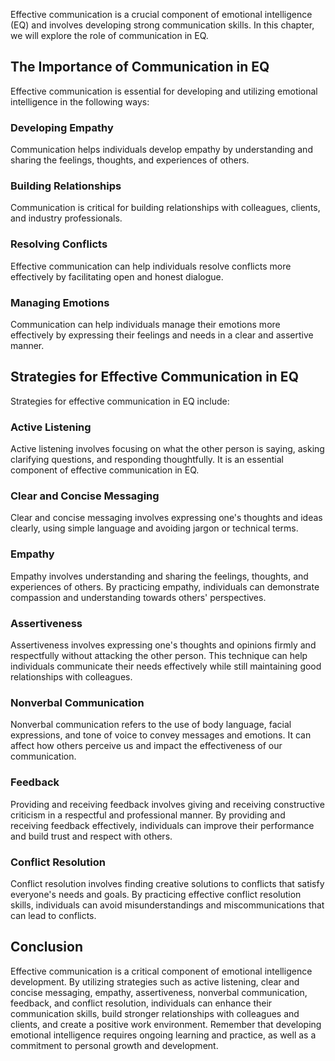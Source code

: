 
Effective communication is a crucial component of emotional intelligence (EQ) and involves developing strong communication skills. In this chapter, we will explore the role of communication in EQ.

The Importance of Communication in EQ
-------------------------------------

Effective communication is essential for developing and utilizing emotional intelligence in the following ways:

### Developing Empathy

Communication helps individuals develop empathy by understanding and sharing the feelings, thoughts, and experiences of others.

### Building Relationships

Communication is critical for building relationships with colleagues, clients, and industry professionals.

### Resolving Conflicts

Effective communication can help individuals resolve conflicts more effectively by facilitating open and honest dialogue.

### Managing Emotions

Communication can help individuals manage their emotions more effectively by expressing their feelings and needs in a clear and assertive manner.

Strategies for Effective Communication in EQ
--------------------------------------------

Strategies for effective communication in EQ include:

### Active Listening

Active listening involves focusing on what the other person is saying, asking clarifying questions, and responding thoughtfully. It is an essential component of effective communication in EQ.

### Clear and Concise Messaging

Clear and concise messaging involves expressing one's thoughts and ideas clearly, using simple language and avoiding jargon or technical terms.

### Empathy

Empathy involves understanding and sharing the feelings, thoughts, and experiences of others. By practicing empathy, individuals can demonstrate compassion and understanding towards others' perspectives.

### Assertiveness

Assertiveness involves expressing one's thoughts and opinions firmly and respectfully without attacking the other person. This technique can help individuals communicate their needs effectively while still maintaining good relationships with colleagues.

### Nonverbal Communication

Nonverbal communication refers to the use of body language, facial expressions, and tone of voice to convey messages and emotions. It can affect how others perceive us and impact the effectiveness of our communication.

### Feedback

Providing and receiving feedback involves giving and receiving constructive criticism in a respectful and professional manner. By providing and receiving feedback effectively, individuals can improve their performance and build trust and respect with others.

### Conflict Resolution

Conflict resolution involves finding creative solutions to conflicts that satisfy everyone's needs and goals. By practicing effective conflict resolution skills, individuals can avoid misunderstandings and miscommunications that can lead to conflicts.

Conclusion
----------

Effective communication is a critical component of emotional intelligence development. By utilizing strategies such as active listening, clear and concise messaging, empathy, assertiveness, nonverbal communication, feedback, and conflict resolution, individuals can enhance their communication skills, build stronger relationships with colleagues and clients, and create a positive work environment. Remember that developing emotional intelligence requires ongoing learning and practice, as well as a commitment to personal growth and development.
